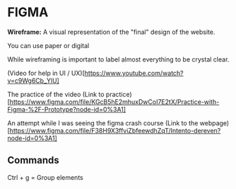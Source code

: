 # FIGMA

**Wireframe:** A visual representation of the "final" design of the website.

You can use paper or digital

While wireframing is important to label almost everything to be crystal clear.

(Video for help in UI / UX)[https://www.youtube.com/watch?v=c9Wg6Cb_YlU]

The practice of the video (Link to practice)[https://www.figma.com/file/KGcB5hE2mhuxDwCoI7E2tX/Practice-with-Figma-%2F-Prototype?node-id=0%3A1]

An attempt while I was seeing the figma crash course (Link to the webpage)[https://www.figma.com/file/F38H9X3ffviZbfeewdhZqT/Intento-dereven?node-id=0%3A1]

## Commands

Ctrl + g = Group elements
